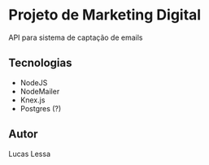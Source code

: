 # Projeto de Marketing Digital
API para sistema de captação de emails

## Tecnologias
- NodeJS
- NodeMailer
- Knex.js
- Postgres (?)

## Autor
Lucas Lessa